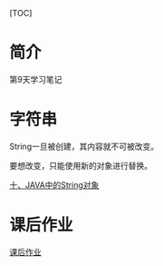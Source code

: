 [TOC]



# 简介

第9天学习笔记

# 字符串

String一旦被创建，其内容就不可被改变。

要想改变，只能使用新的对象进行替换。

[十、JAVA中的String对象](https://blog.csdn.net/qq_38367575/article/details/120236098)



# 课后作业

[课后作业](homework.md)
